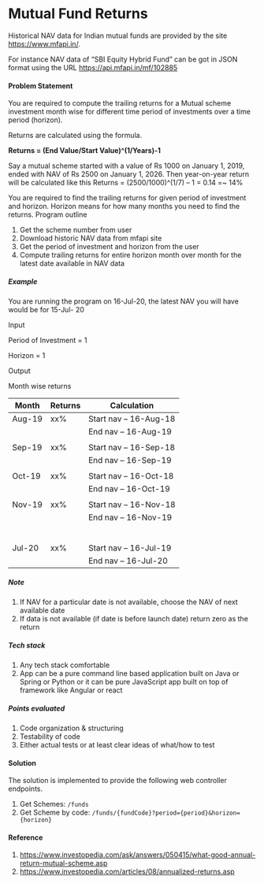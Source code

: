 # Mutual Fund Returns

Historical NAV data for Indian mutual funds are provided by the site https://www.mfapi.in/.

For instance NAV data of “SBI Equity Hybrid Fund” can be got in JSON format using the URL
https://api.mfapi.in/mf/102885

#### Problem Statement
You are required to compute the trailing returns for a Mutual scheme investment month wise
for different time period of investments over a time period (horizon).

Returns are calculated using the formula.

**Returns = (End Value/Start Value)^(1/Years)-1**

Say a mutual scheme started with a value of Rs 1000 on January 1, 2019, ended with NAV of Rs
2500 on January 1, 2026.
Then year-on-year return will be calculated like this
Returns = (2500/1000)^(1/7) – 1 = 0.14 =~ 14%

You are required to find the trailing returns for given period of investment and horizon.
Horizon means for how many months you need to find the returns.
Program outline
1. Get the scheme number from user
2. Download historic NAV data from mfapi site
3. Get the period of investment and horizon from the user
4. Compute trailing returns for entire horizon month over month for the latest date
available in NAV data

##### Example
You are running the program on 16-Jul-20, the latest NAV you will have would be for 15-Jul-
20

Input

Period of Investment = 1

Horizon = 1

Output

Month wise returns

|  Month | Returns |      Calculation     |
|--------|---------|----------------------|
| Aug-19 |  xx%    |Start nav – 16-Aug-18 |
|        |         |End nav – 16-Aug-19   |
|        |         |                      |  
| Sep-19 |  xx%    |Start nav – 16-Sep-18 |
|        |         |End nav – 16-Sep-19   |
|        |         |                      |  
| Oct-19 |  xx%    |Start nav – 16-Oct-18 |
|        |         |End nav – 16-Oct-19   |
|        |         |                      |  
| Nov-19 |  xx%    |Start nav – 16-Nov-18 |
|        |         |End nav – 16-Nov-19   |
|        |         |                      |
|        |         |                      |
|        |         |                      |
|        |         |                      |
|        |         |                      |
|        |         |                      |
| Jul-20 |  xx%    |Start nav – 16-Jul-19 |
|        |         |End nav – 16-Jul-20   |


##### Note
1. If NAV for a particular date is not available, choose the NAV of next available date
2. If data is not available (if date is before launch date) return zero as the return

##### Tech stack
1. Any tech stack comfortable
2. App can be a pure command line based application built on Java or Spring or Python or it can
be pure JavaScript app built on top of framework like Angular or react

##### Points evaluated
1. Code organization &amp; structuring
2. Testability of code
3. Either actual tests or at least clear ideas of what/how to test

#### Solution
The solution is implemented to provide the following web controller endpoints.
1. Get Schemes: `/funds`
2. Get Scheme by code: `/funds/{fundCode}?period={period}&horizon={horizon}` 

#### Reference
1. https://www.investopedia.com/ask/answers/050415/what-good-annual-return-mutual-scheme.asp
2. https://www.investopedia.com/articles/08/annualized-returns.asp
